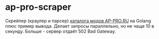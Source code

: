 # ap-pro-scraper

Скрейпер (краулер и парсер) [каталога модов AP-PRO.RU](https://ap-pro.ru/stuff/) на Golang плюс пример вывода. Делает запросы параллельно, но не чаще 10 в секунду. Больше - сервер отдаёт 502 Bad Gateway.
